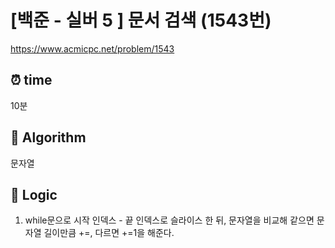 # [백준 - 실버 5 ] 문서 검색 (1543번)

https://www.acmicpc.net/problem/1543

## ⏰ **time**

10분

## :pushpin: **Algorithm**

문자열

## :round_pushpin: **Logic**

1. while문으로 시작 인덱스 - 끝 인덱스로 슬라이스 한 뒤, 문자열을 비교해 같으면 문자열 길이만큼 +=, 다르면 +=1을 해준다.
